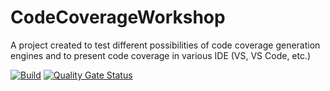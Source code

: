 # CodeCoverageWorkshop
A project created to test different possibilities of code coverage generation engines and to present code coverage in various IDE (VS, VS Code, etc.)

[![Build](https://github.com/lukasz-pekala/CodeCoverageWorkshop/actions/workflows/dotnet.yml/badge.svg)](https://github.com/lukasz-pekala/CodeCoverageWorkshop/actions/workflows/dotnet.yml)
[![Quality Gate Status](https://sonarcloud.io/api/project_badges/measure?project=lukasz-pekala_CodeCoverageWorkshop&metric=alert_status)](https://sonarcloud.io/dashboard?id=lukasz-pekala_CodeCoverageWorkshop)
